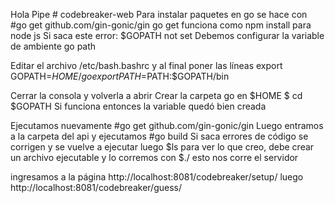 Hola Pipe # codebreaker-web
Para instalar paquetes en go se hace con #go get github.com/gin-gonic/gin
go get funciona como npm install para node js
Si saca este error: $GOPATH not set
Debemos configurar la variable de ambiente go path

Editar el archivo /etc/bash.bashrc y al final poner las líneas
export GOPATH=$HOME/go
export PATH=$PATH:$GOPATH/bin

Cerrar la consola y volverla a abrir
Crear la carpeta go en $HOME
$ cd $GOPATH Si funciona entonces la variable quedó bien creada

Ejecutamos nuevamente #go get github.com/gin-gonic/gin
Luego entramos a la carpeta del api y ejecutamos #go build
Si saca errores de código se corrigen y se vuelve a ejecutar
luego $ls para ver lo que creo, debe crear un archivo ejecutable y lo corremos con $./<nombre archivo creado con el build> esto nos corre el servidor

ingresamos a la página  http://localhost:8081/codebreaker/setup/<number secreto>
luego http://localhost:8081/codebreaker/guess/<number a comparar>
